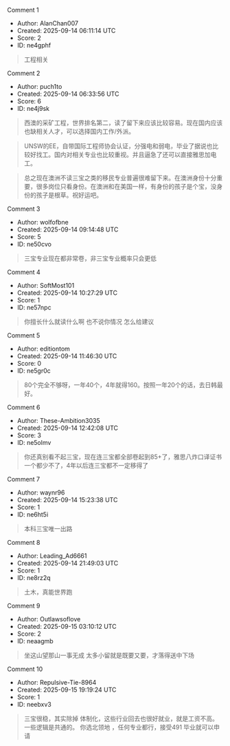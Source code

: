 Comment 1

- Author: AlanChan007
- Created: 2025-09-14 06:11:14 UTC
- Score: 2
- ID: ne4gphf

> 工程相关

Comment 2

- Author: puch1to
- Created: 2025-09-14 06:33:56 UTC
- Score: 6
- ID: ne4j9sk

> 西澳的采矿工程，世界排名第二，读了留下来应该比较容易。现在国内应该也缺相关人才，可以选择国内工作/外派。

> UNSW的EE，自带国际工程师协会认证，分强电和弱电，毕业了据说也比较好找工。国内对相关专业也比较重视。并且逼急了还可以直接雅思加电工。

> 总之现在澳洲不读三宝之类的移民专业普遍很难留下来。在澳洲身份十分重要，很多岗位只看身份。在澳洲和在美国一样，有身份的孩子是个宝，没身份的孩子是根草。祝好运吧。

Comment 3

- Author: wolfofbne
- Created: 2025-09-14 09:14:48 UTC
- Score: 5
- ID: ne50cvo

> 三宝专业现在都非常卷，非三宝专业概率只会更低

Comment 4

- Author: SoftMost101
- Created: 2025-09-14 10:27:29 UTC
- Score: 1
- ID: ne57npc

> 你擅长什么就读什么啊 也不说你情况 怎么给建议

Comment 5

- Author: editiontom
- Created: 2025-09-14 11:46:30 UTC
- Score: 0
- ID: ne5gr0c

> 80个完全不够呀，一年40个，4年就得160。按照一年20个的话，去日韩最好。

Comment 6

- Author: These-Ambition3035
- Created: 2025-09-14 12:42:08 UTC
- Score: 3
- ID: ne5olmv

> 你还真别看不起三宝，现在连三宝都全部卷起到85+了，雅思八炸口译证书一个都少不了，4年以后连三宝都不一定移得了

Comment 7

- Author: waynr96
- Created: 2025-09-14 15:23:38 UTC
- Score: 1
- ID: ne6ht5i

> 本科三宝唯一出路

Comment 8

- Author: Leading_Ad6661
- Created: 2025-09-14 21:49:03 UTC
- Score: 1
- ID: ne8rz2q

> 土木，真能世界跑

Comment 9

- Author: Outlawsoflove
- Created: 2025-09-15 03:10:12 UTC
- Score: 2
- ID: neaagmb

> 坐这山望那山一事无成
> 太多小留就是既要又要，才落得送中下场

Comment 10

- Author: Repulsive-Tie-8964
- Created: 2025-09-15 19:19:24 UTC
- Score: 1
- ID: neebxv3

> 三宝很稳，其实除掉 体制化，这些行业回去也很好就业，就是工资不高。一些逻辑是共通的。 你选北领地 ，任何专业都行，接受491 毕业就可以申请
